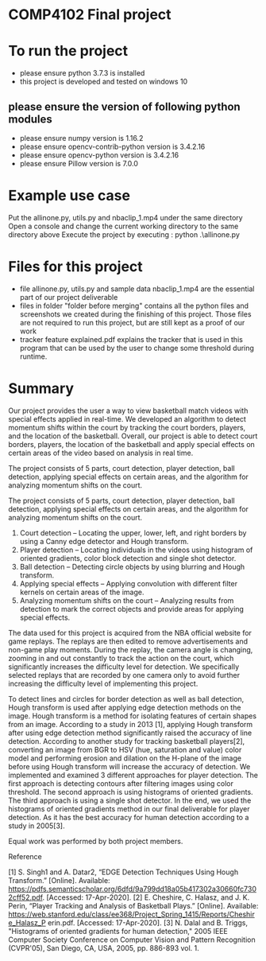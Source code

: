 # COMP4102 Final project


# To run the project
- please ensure python 3.7.3 is installed
- this project is developed and tested on windows 10
## please ensure the version of following python modules
- please ensure numpy version is 1.16.2
- please ensure opencv-contrib-python version is 3.4.2.16
-  please ensure opencv-python version is 3.4.2.16
- please ensure Pillow version is 7.0.0

# Example use case
Put the allinone.py, utils.py and nbaclip_1.mp4 under the same directory
Open a console and change the current working directory to the same directory above
Execute the project by executing :
python .\allinone.py

# Files for this project
- file allinone.py, utils.py and sample data nbaclip_1.mp4 are the essential part of our project deliverable
- files in folder "folder before merging" contains all the python files and screenshots we created during the finishing of this project. Those files are not required to run this project, but are still kept as a proof of our work
- tracker feature explained.pdf explains the tracker that is used in this program that can be used by the user to change some threshold during runtime.
# Summary

Our project provides the user a way to view basketball match videos with special effects applied in real-time. We developed an algorithm to detect momentum shifts within the court by tracking the court borders, players, and the location of the basketball. Overall, our project is able to detect court borders, players, the location of the basketball and apply special effects on certain areas of the video based on analysis in real time.

The project consists of 5 parts, court detection, player detection, ball detection, applying special effects on certain areas, and the algorithm for analyzing momentum shifts on the court.

The project consists of 5 parts, court detection, player detection, ball detection, applying special effects on certain areas, and the algorithm for analyzing momentum shifts on the court. 
1) Court detection – Locating the upper, lower, left, and right borders by using a Canny edge detector and Hough transform. 
2) Player detection – Locating individuals in the videos using histogram of oriented gradients, color block detection and single shot detector. 
3) Ball detection – Detecting circle objects by using blurring and Hough transform. 
4) Applying special effects – Applying convolution with different filter kernels on certain areas of the image. 
5) Analyzing momentum shifts on the court – Analyzing results from detection to mark the correct objects and provide areas for applying special effects. 

The data used for this project is acquired from the NBA official website for game replays. The replays are then edited to remove advertisements and non-game play moments. During the replay, the camera angle is changing, zooming in and out constantly to track the action on the court, which significantly increases the difficulty level for detection. We specifically selected replays that are recorded by one camera only to avoid further increasing the difficulty level of implementing this project.

To detect lines and circles for border detection as well as ball detection, Hough transform is used after applying edge detection methods on the image. Hough transform is a method for isolating features of certain shapes from an image. According to a study in 2013 [1], applying Hough transform after using edge detection method significantly raised the accuracy of line detection. According to another study for tracking basketball players[2], converting an image from BGR to HSV (hue, saturation and value) color model and performing erosion and dilation on the H-plane of the image before using Hough transform will increase the accuracy of detection. We implemented and examined 3 different approaches for player detection. The first approach is detecting contours after filtering images using color threshold. The second approach is using histograms of oriented gradients. The third approach is using a single shot detector. In the end, we used the histograms of oriented gradients method in our final deliverable for player detection. As it has the best accuracy for human detection according to a study in 2005[3].

Equal work was performed by both project members.

Reference

[1] S. Singh1 and A. Datar2, “EDGE Detection Techniques Using Hough Transform.” [Online]. Available: https://pdfs.semanticscholar.org/6dfd/9a799dd18a05b417302a30660fc7302cff52.pdf. [Accessed: 17-Apr-2020]. 
[2] E. Cheshire, C. Halasz, and J. K. Perin, “Player Tracking and Analysis of Basketball Plays.” [Online]. Available: https://web.stanford.edu/class/ee368/Project_Spring_1415/Reports/Cheshire_Halasz_P erin.pdf. [Accessed: 17-Apr-2020]. 
[3] N. Dalal and B. Triggs, "Histograms of oriented gradients for human detection," 2005 IEEE Computer Society Conference on Computer Vision and Pattern Recognition (CVPR'05), San Diego, CA, USA, 2005, pp. 886-893 vol. 1.
